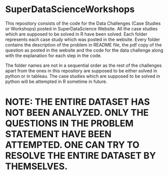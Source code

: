 # SuperDataScienceWorkshops
This repository consists of the code for the Data Challenges (Case Studies or Workshops) posted in SuperDataScience Website. All the case studies which are supposed to be solved in R have been solved. Each folder represents each case study which was posted in the website. Every folder contains the description of the problem in README file, the pdf copy of the question as posted in the website and the code for the data challenge along with the explanation for each step in the code.

The folder names are not in a sequential order as the rest of the challenges apart from the ones in this repository are supposed to be either solved in python or in tableau. The case studies which are supposed to be solved in python will be attempted in R sometime in future.

# NOTE: THE ENTIRE DATASET HAS NOT BEEN ANALYZED. ONLY THE QUESTIONS IN THE PROBLEM STATEMENT HAVE BEEN ATTEMPTED. ONE CAN TRY TO RESOLVE THE ENTIRE DATASET BY THEMSELVES.
